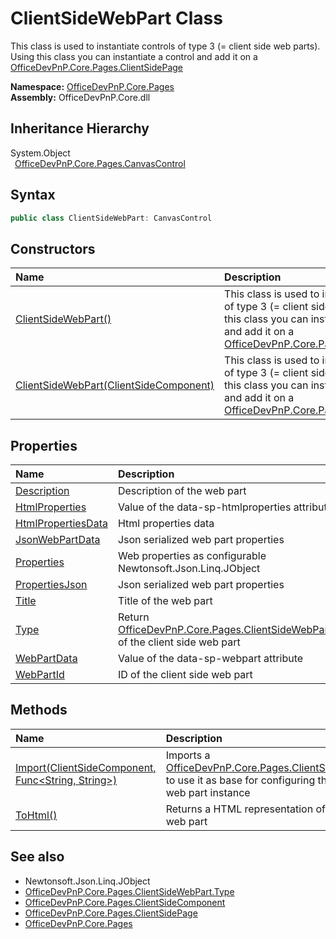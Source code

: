 # ClientSideWebPart Class
This class is used to instantiate controls of type 3 (= client side web parts). Using this class you can instantiate a control and add it on a  [OfficeDevPnP.Core.Pages.ClientSidePage](OfficeDevPnP.Core.Pages.ClientSidePage.md)   

**Namespace:** [OfficeDevPnP.Core.Pages](OfficeDevPnP.Core.Pages.md)  
**Assembly:** OfficeDevPnP.Core.dll  
## Inheritance Hierarchy
System.Object  
&ensp;[OfficeDevPnP.Core.Pages.CanvasControl](OfficeDevPnP.Core.Pages.CanvasControl.md)  
## Syntax
```C#
public class ClientSideWebPart: CanvasControl
```
## Constructors
|**Name**|**Description**|
|:-----|:-----|
| [ClientSideWebPart()](OfficeDevPnP.Core.Pages.ClientSideWebPart.ctor1.md) | This class is used to instantiate controls of type 3 (= client side web parts). Using this class you can instantiate a control and add it on a [OfficeDevPnP.Core.Pages.ClientSidePage](OfficeDevPnP.Core.Pages.ClientSidePage.md) 
| [ClientSideWebPart(ClientSideComponent)](OfficeDevPnP.Core.Pages.ClientSideWebPart.ctor2.md) | This class is used to instantiate controls of type 3 (= client side web parts). Using this class you can instantiate a control and add it on a [OfficeDevPnP.Core.Pages.ClientSidePage](OfficeDevPnP.Core.Pages.ClientSidePage.md) 
## Properties
|**Name**|**Description**|
|:-----|:-----|
| [Description](OfficeDevPnP.Core.Pages.ClientSideWebPart.Description.md) | Description of the web part
| [HtmlProperties](OfficeDevPnP.Core.Pages.ClientSideWebPart.HtmlProperties.md) | Value of the data-sp-htmlproperties attribute
| [HtmlPropertiesData](OfficeDevPnP.Core.Pages.ClientSideWebPart.HtmlPropertiesData.md) | Html properties data
| [JsonWebPartData](OfficeDevPnP.Core.Pages.ClientSideWebPart.JsonWebPartData.md) | Json serialized web part properties
| [Properties](OfficeDevPnP.Core.Pages.ClientSideWebPart.Properties.md) |  Web properties as configurable Newtonsoft.Json.Linq.JObject 
| [PropertiesJson](OfficeDevPnP.Core.Pages.ClientSideWebPart.PropertiesJson.md) | Json serialized web part properties
| [Title](OfficeDevPnP.Core.Pages.ClientSideWebPart.Title.md) | Title of the web part
| [Type](OfficeDevPnP.Core.Pages.ClientSideWebPart.Type.md) | Return [OfficeDevPnP.Core.Pages.ClientSideWebPart.Type](OfficeDevPnP.Core.Pages.ClientSideWebPart.Type.md) of the client side web part 
| [WebPartData](OfficeDevPnP.Core.Pages.ClientSideWebPart.WebPartData.md) | Value of the data-sp-webpart attribute
| [WebPartId](OfficeDevPnP.Core.Pages.ClientSideWebPart.WebPartId.md) | ID of the client side web part
## Methods
|**Name**|**Description**|
|:-----|:-----|
| [Import(ClientSideComponent, Func&lt;String, String&gt;)](OfficeDevPnP.Core.Pages.ClientSideWebPart.587fffcf.md) | Imports a [OfficeDevPnP.Core.Pages.ClientSideComponent](OfficeDevPnP.Core.Pages.ClientSideComponent.md) to use it as base for configuring the client side web part instance 
| [ToHtml()](OfficeDevPnP.Core.Pages.ClientSideWebPart.7c2b006f.md) | Returns a HTML representation of the client side web part
## See also
- Newtonsoft.Json.Linq.JObject
- [OfficeDevPnP.Core.Pages.ClientSideWebPart.Type](OfficeDevPnP.Core.Pages.ClientSideWebPart.Type.md)
- [OfficeDevPnP.Core.Pages.ClientSideComponent](OfficeDevPnP.Core.Pages.ClientSideComponent.md)
- [OfficeDevPnP.Core.Pages.ClientSidePage](OfficeDevPnP.Core.Pages.ClientSidePage.md)
- [OfficeDevPnP.Core.Pages](OfficeDevPnP.Core.Pages.md)
